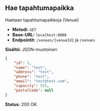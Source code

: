 ## Hae tapahtumapaikka

Haetaan tapahtumapaikkoja (Venue)

- **Metodi:** `GET`
- **Base-URL:** `localhost:8080`
- **Endpointit:**
`/venues/{venueId}` ja `/venues`

**Sisältö:** JSON-muotoinen

```json
{
    "id": 5,
    "name": "test",
    "address": "test",
    "phone": "test",
    "email": "test@test.com",
    "capacity": 555,
    "postalCode": null
}
```
**Status:** 200 OK